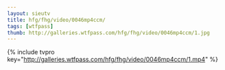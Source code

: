 ```yaml
--- 
layout: sieutv
title: hfg/fhg/video/0046mp4ccm/
tags: [wtfpass]
thumb: http://galleries.wtfpass.com/hfg/fhg/video/0046mp4ccm/1.jpg
---
```

{% include tvpro key="http://galleries.wtfpass.com/hfg/fhg/video/0046mp4ccm/1.mp4" %} 
